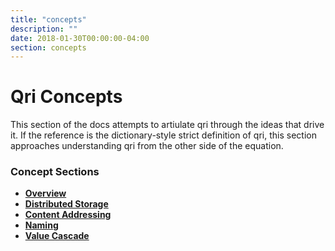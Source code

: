 ```yaml
---
title: "concepts"
description: ""
date: 2018-01-30T00:00:00-04:00
section: concepts
---
```


# Qri Concepts

This section of the docs attempts to artiulate qri through the ideas that drive it. If the reference is the dictionary-style strict definition of qri, this section approaches understanding qri from the other side of the equation.

### Concept Sections

* **[Overview](/docs/concepts/overview)**
* **[Distributed Storage](/docs/concepts/distributed-storage)**
* **[Content Addressing](/docs/concepts/content-addressing)**
* **[Naming](/docs/concepts/names)**
* **[Value Cascade](/docs/concepts/value_cascade)**